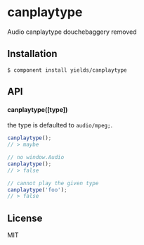 
# canplaytype

  Audio canplaytype douchebaggery removed

## Installation

    $ component install yields/canplaytype

## API

#### canplaytype([type])

the type is defaulted to `audio/mpeg;`.

```javascript
canplaytype();
// > maybe

// no window.Audio
canplaytype();
// > false

// cannot play the given type
canplaytype('foo');
// > false
```

## License

  MIT
